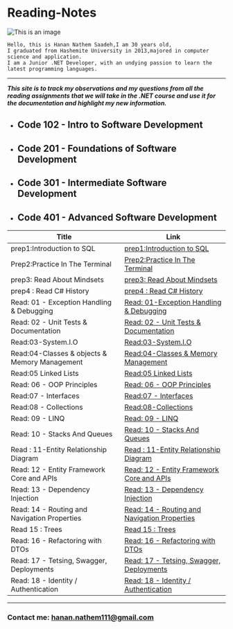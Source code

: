 # Reading-Notes

![This is an image](https://th.bing.com/th/id/R.898a8b5c021f3b65a8e6e47ac6c7157c?rik=WmWbMjVFyj6l1w&pid=ImgRaw&r=0)
```
Hello, this is Hanan Nathem Saadeh,I am 30 years old,
I graduated from Hashemite University in 2013,majored in computer science and application.
I am a Junior .NET Developer, with an undying passion to learn the latest programming languages. 
```
---
***This site is to track my observations and my questions from all the reading assignments that we will take in the .NET course and use it for the documentation and highlight my new information.*** 


- ## Code 102 - Intro to Software Development

- ## Code 201 - Foundations of Software Development

- ## Code 301 - Intermediate Software Development

- ## Code 401 - Advanced Software Development

| Title      | Link |
| ----------- | ----------- |
| prep1:Introduction to SQL   | [prep1:Introduction to SQL](https://github.com/Hanan-Nathem-Saadeh/reading-notes/blob/main/prep1:IntroductiontoSQL.md)|
| Prep2:Practice In The Terminal   | [Prep2:Practice In The Terminal](https://github.com/Hanan-Nathem-Saadeh/reading-notes/blob/main/Prep2:PracticeInTheTerminal.md) |
|prep3: Read About Mindsets   |      [prep3: Read About Mindsets](https://github.com/Hanan-Nathem-Saadeh/reading-notes/blob/main/Prep3-Mindset.md) |
| prep4 : Read C# History    |[prep4 : Read C# History](https://github.com/Hanan-Nathem-Saadeh/reading-notes/blob/main/Prep4:%20ReadC%23History.md) |
| Read: 01 - Exception Handling & Debugging |[Read: 01-Exception Handling & Debugging](https://github.com/Hanan-Nathem-Saadeh/reading-notes/blob/main/Read1:ExceptionHandlingDebugging.md) |
| Read: 02 - Unit Tests & Documentation | [Read: 02 - Unit Tests & Documentation](https://github.com/Hanan-Nathem-Saadeh/reading-notes/blob/main/Read:12-EntityFrameworkCoreandAPIs.md) |
|Read:03-System.I.O | [Read:03-System.I.O](https://github.com/Hanan-Nathem-Saadeh/reading-notes/blob/main/Read:03-System.I.O.md) |
|Read:04-Classes & objects & Memory Management | [Read:04-Classes & Memory Management](https://github.com/Hanan-Nathem-Saadeh/reading-notes/blob/main/Read:04-Classes%26Objects.md) |
|Read:05 Linked Lists | [Read:05 Linked Lists](https://github.com/Hanan-Nathem-Saadeh/reading-notes/blob/main/Read:05-LinkedLists.md) |
|Read: 06 - OOP Principles | [Read: 06 - OOP Principles](https://github.com/Hanan-Nathem-Saadeh/reading-notes/blob/main/Read:06-OOP-Principles.md) |
|Read:07 - Interfaces| [Read:07 - Interfaces](https://github.com/Hanan-Nathem-Saadeh/reading-notes/blob/main/Read:07-Interfaces.md) |
|Read:08 - Collections| [Read:08-Collections](https://github.com/Hanan-Nathem-Saadeh/reading-notes/blob/main/Read:08-Collections.md) |
|Read: 09 - LINQ| [Read: 09 - LINQ ](https://github.com/Hanan-Nathem-Saadeh/reading-notes/blob/main/Read:09-LINQ%26Delegates.md) |
|Read: 10 - Stacks And Queues| [Read: 10 - Stacks And Queues](https://github.com/Hanan-Nathem-Saadeh/reading-notes/blob/main/Read:10-StacksAndQueues.md) |
|Read : 11-Entity Relationship Diagram| [Read : 11-Entity Relationship Diagram](https://github.com/Hanan-Nathem-Saadeh/reading-notes/blob/main/Read:11-EntityRelationshipDiagram.md) |
|Read: 12 - Entity Framework Core and APIs| [Read: 12 - Entity Framework Core and APIs](https://github.com/Hanan-Nathem-Saadeh/reading-notes/blob/main/Read:12-EntityFrameworkCoreAndAPIs.md) |
|Read: 13 - Dependency Injection| [Read: 13 - Dependency Injection](https://github.com/Hanan-Nathem-Saadeh/reading-notes/blob/main/Read:13-DependencyInjection.md) |
|Read: 14 - Routing and Navigation Properties| [Read: 14 - Routing and Navigation Properties](https://github.com/Hanan-Nathem-Saadeh/reading-notes/blob/main/Read:14-RoutingAndNavigationProperties.md) |
|Read 15 : Trees| [Read 15 : Trees](https://github.com/Hanan-Nathem-Saadeh/reading-notes/blob/main/Read:15-Trees.md) |
|Read: 16 - Refactoring with DTOs| [Read: 16 - Refactoring with DTOs](https://github.com/Hanan-Nathem-Saadeh/reading-notes/blob/main/Read:16-RefactoringwithDTOs.md) |
|Read: 17 - Tetsing, Swagger, Deployments| [Read: 17 - Tetsing, Swagger, Deployments](https://github.com/Hanan-Nathem-Saadeh/reading-notes/blob/main/Read:17-TetsingSwaggerDeployments.md) |
|Read: 18 - Identity / Authentication| [Read: 18 - Identity / Authentication](https://github.com/Hanan-Nathem-Saadeh/reading-notes/blob/main/Read:18-IdentityAuthentication.md) |


---
### Contact me: <hanan.nathem111@gmail.com>


